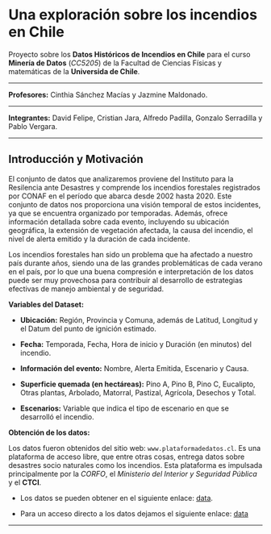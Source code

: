 # Una exploración sobre los incendios en Chile

Proyecto sobre los **Datos Históricos de Incendios en Chile** para el curso **Minería de Datos** (*CC5205*) de la Facultad de Ciencias Físicas y matemáticas de la **Universida de Chile**.

___
**Profesores:** Cinthia Sánchez Macías y Jazmine Maldonado.
___
**Integrantes:** David Felipe, Cristian Jara, Alfredo Padilla, Gonzalo Serradilla y Pablo Vergara.
___

## Introducción y Motivación

El conjunto de datos que analizaremos proviene del Instituto para la Resilencia ante Desastres y comprende los incendios forestales registrados por CONAF en el período que abarca desde 2002 hasta 2020. Este conjunto de datos nos proporciona una visión temporal de estos incidentes, ya que se encuentra organizado por temporadas. Además, ofrece información detallada sobre cada evento, incluyendo su ubicación geográfica, la extensión de vegetación afectada, la causa del incendio, el nivel de alerta emitido y la duración de cada incidente.

Los incendios forestales han sido un problema que ha afectado a nuestro país durante años, siendo una de las grandes problemáticas de cada verano en el país, por lo que una buena compresión e interpretación de los datos puede ser muy provechosa para contribuir al desarrollo de estrategias efectivas de manejo ambiental y de seguridad.

**Variables del Dataset:**

-   **Ubicación:** Región, Provincia y Comuna, además de Latitud, Longitud y el Datum del punto de ignición estimado.

-   **Fecha:** Temporada, Fecha, Hora de inicio y Duración (en minutos) del incendio.

-   **Información del evento:** Nombre, Alerta Emitida, Escenario y Causa.

-   **Superficie quemada (en hectáreas):** Pino A, Pino B, Pino C, Eucalipto, Otras plantas, Arbolado, Matorral, Pastizal, Agrícola, Desechos y Total.

-   **Escenarios:** Variable que indica el tipo de escenario en que se desarrolló el incendio.

**Obtención de los datos:**

Los datos fueron obtenidos del sitio web: `www.plataformadedatos.cl`. Es una plataforma de acceso libre, que entre otras cosas, entrega datos sobre desastres socio naturales como los incendios. Esta plataforma es impulsada principalmente por la *CORFO*, el *Ministerio del Interior y Seguridad Pública* y el **CTCI**.

-   Los datos se pueden obtener en el siguiente enlace: [data](https://www.plataformadedatos.cl/catalog/categories/HAZARD/Incendio%20forestal/Registro%20hist%C3%B3rico%20de%20incendios).

-   Para un acceso directo a los datos dejamos el siguiente enlace: [data](https://drive.google.com/drive/folders/1_qQ7Ksplgtq99Ug_U1bv3zRp9sHkn6gf?usp=sharing)

___